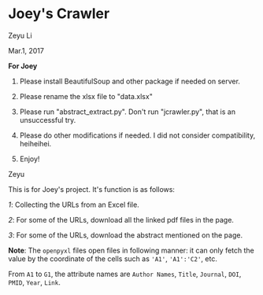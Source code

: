 # Joey's Crawler

Zeyu Li

Mar.1, 2017

**For Joey**

1. Please install BeautifulSoup and other package if needed on server.

2. Please rename the xlsx file to "data.xlsx"

3. Please run "abstract_extract.py". Don't run "jcrawler.py", that is an unsuccessful try.

4. Please do other modifications if needed. I did not consider compatibility, heiheihei.

5. Enjoy!

Zeyu


This is for Joey's project. It's function is as follows:

_1_: Collecting the URLs from an Excel file.

_2_: For some of the URLs, download all the linked pdf files in the page.

_3_: For some of the URLs, download the abstract mentioned on the page.

**Note**:
The `openpyxl` files open files in following manner: it can only fetch the value by the coordinate of the cells
such as `'A1'`, `'A1':'C2'`, etc.

From `A1` to `G1`, the attribute names are
`Author Names`, `Title`, `Journal`, `DOI`, `PMID`, `Year`, `Link`.